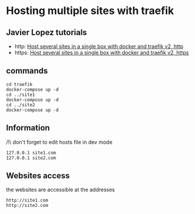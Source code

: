# Hosting multiple sites with traefik

## Javier Lopez tutorials
* http: [Host several sites in a single box with docker and traefik v2, http](http://javier.io/blog/en/2020/12/01/host-several-sites-in-a-single-box-with-docker-and-traefik-http.html)
* https: [Host several sites in a single box with docker and traefik v2, https](http://javier.io/blog/en/2020/12/01/host-several-sites-in-a-single-box-with-docker-and-traefik-https.html)

## commands
```
cd traefik
docker-compose up -d
cd ../site1
docker-compose up -d
cd ../site2
docker-compose up -d
```



## Information

/!\ don't forget to edit hosts file in dev mode
```
127.0.0.1 site1.com
127.0.0.1 site2.com
```

## Websites access

the websites are accessible at the addresses
```
http://site1.com
http://site2.com
```